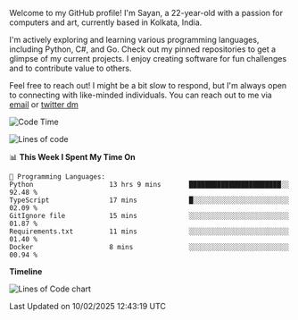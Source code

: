 Welcome to my GitHub profile! I'm Sayan, a 22-year-old with a passion for computers and art, currently based in Kolkata, India.

I'm actively exploring and learning various programming languages, including Python, C#, and Go. Check out my pinned repositories to get a glimpse of my current projects. I enjoy creating software for fun challenges and to contribute value to others.

Feel free to reach out! I might be a bit slow to respond, but I'm always open to connecting with like-minded individuals. You can reach out to me via [email](mailto:me@sayanbiswas.in) or [twitter dm](https://twitter.com/TheDankDel)

<!--START_SECTION:waka-->
![Code Time](http://img.shields.io/badge/Code%20Time-2%2C075%20hrs%2031%20mins-blue)

![Lines of code](https://img.shields.io/badge/From%20Hello%20World%20I%27ve%20Written-6.8%20million%20lines%20of%20code-blue)

📊 **This Week I Spent My Time On** 

```text
💬 Programming Languages: 
Python                   13 hrs 9 mins       ███████████████████████░░   92.48 % 
TypeScript               17 mins             █░░░░░░░░░░░░░░░░░░░░░░░░   02.09 % 
GitIgnore file           15 mins             ░░░░░░░░░░░░░░░░░░░░░░░░░   01.87 % 
Requirements.txt         11 mins             ░░░░░░░░░░░░░░░░░░░░░░░░░   01.40 % 
Docker                   8 mins              ░░░░░░░░░░░░░░░░░░░░░░░░░   00.94 % 
```

**Timeline**

![Lines of Code chart](https://raw.githubusercontent.com/Dank-del/Dank-del/main/assets/bar_graph.png)


 Last Updated on 10/02/2025 12:43:19 UTC
<!--END_SECTION:waka-->
